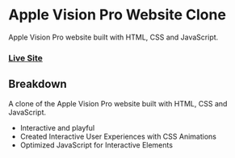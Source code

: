 # Apple Vision Pro Website Clone
Apple Vision Pro website built with HTML, CSS and JavaScript.

### [Live Site](https://www.apple.com/apple-vision-pro/)

## Breakdown
A clone of the Apple Vision Pro website built with HTML, CSS and JavaScript.

- Interactive and playful
- Created Interactive User Experiences with CSS Animations
- Optimized JavaScript for Interactive Elements

